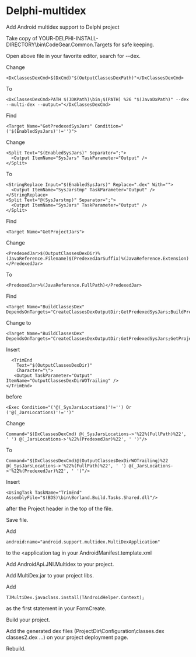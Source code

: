 # Delphi-multidex
Add Android multidex support to Delphi project

Take copy of YOUR-DELPHI-INSTALL-DIRECTORY\bin\CodeGear.Common.Targets for safe keeping.

Open above file in your favorite editor, search for --dex.

Change

    <DxClassesDexCmd>$(DxCmd)"$(OutputClassesDexPath)"</DxClassesDexCmd>

To

    <DxClassesDexCmd>PATH $(JDKPath)\bin;$(PATH) %26 "$(JavaDxPath)" --dex --multi-dex --output="</DxClassesDexCmd>

Find 

    <Target Name="GetPredexedSysJars" Condition="('$(EnabledSysJars)'!='')">

Change

    <Split Text="$(EnabledSysJars)" Separator=";">
      <Output ItemName="SysJars" TaskParameter="Output" />
    </Split>  

To

    <StringReplace Input="$(EnabledSysJars)" Replace=".dex" With="">
      <Output ItemName="SysJarstmp" TaskParameter="Output" />
    </StringReplace>
    <Split Text="@(SysJarstmp)" Separator=";">
      <Output ItemName="SysJars" TaskParameter="Output" />
    </Split>

Find 

    <Target Name="GetProjectJars">
  
Change

    <PredexedJar>$(OutputClassesDexDir)%(JavaReference.Filename)$(PredexedJarSuffix)%(JavaReference.Extension)</PredexedJar>

To

    <PredexedJar>%(JavaReference.FullPath)</PredexedJar>
  
Find 

    <Target Name="BuildClassesDex" DependsOnTargets="CreateClassesDexOutputDir;GetPredexedSysJars;BuildPredexedJar"

Change to

    <Target Name="BuildClassesDex" DependsOnTargets="CreateClassesDexOutputDir;GetPredexedSysJars;GetProjectJars"

Insert

      <TrimEnd
        Text="$(OutputClassesDexDir)"
        Character="\">
       <Output TaskParameter="Output" ItemName="OutputClassesDexDirWOTrailing" />
    </TrimEnd>

before 

    <Exec Condition="('@(_SysJarsLocations)'!='') Or ('@(_JarsLocations)'!='')"

Change

    Command="$(DxClassesDexCmd) @(_SysJarsLocations->'%22%(FullPath)%22', ' ') @(_JarsLocations->'%22%(PredexedJar)%22', ' ')"/>
    
To

    Command="$(DxClassesDexCmd)@(OutputClassesDexDirWOTrailing)%22 @(_SysJarsLocations->'%22%(FullPath)%22', ' ') @(_JarsLocations-    >'%22%(PredexedJar)%22', ' ')"/>

Insert 

    <UsingTask TaskName="TrimEnd" AssemblyFile="$(BDS)\bin\Borland.Build.Tasks.Shared.dll"/> 

after the Project header in the top of the file.

Save file.

Add 

    android:name="android.support.multidex.MultiDexApplication" 
    
to the <application tag in your AndroidManifest.template.xml

Add AndroidApi.JNI.Multidex to your project.

Add MultiDex.jar to your project libs.

Add 

    TJMultiDex.javaclass.install(TAndroidHelper.Context);
    
as the first statement in your FormCreate.

Build your project.

Add the generated dex files (ProjectDir\Configuration\classes.dex classes2.dex ...) on your project deployment page.

Rebuild.

